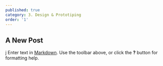 ```yaml
---
published: true
category: 3. Design & Prototiping
order: '1'
---
```

## A New Post
j
Enter text in [Markdown](http://daringfireball.net/projects/markdown/). Use the toolbar above, or click the **?** button for formatting help.
